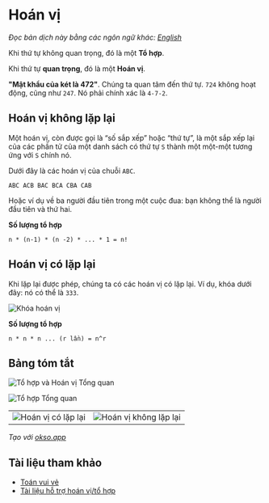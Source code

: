 # Hoán vị

_Đọc bản dịch này bằng các ngôn ngữ khác:_
[_English_](README.en-EN.md)

Khi thứ tự không quan trọng, đó là một **Tổ hợp**.

Khi thứ tự **quan trọng**, đó là một **Hoán vị**.

**"Mật khẩu của két là 472"**. Chúng ta quan tâm đến thứ tự. `724` không hoạt động, cũng như `247`.
Nó phải chính xác là `4-7-2`.

## Hoán vị không lặp lại

Một hoán vị, còn được gọi là “số sắp xếp” hoặc “thứ tự”, là một sắp xếp lại của
các phần tử của một danh sách có thứ tự `S` thành một một-một tương ứng với `S` chính nó.

Dưới đây là các hoán vị của chuỗi `ABC`.

`ABC ACB BAC BCA CBA CAB`

Hoặc ví dụ về ba người đầu tiên trong một cuộc đua: bạn không thể là người đầu tiên và thứ hai.

**Số lượng tổ hợp**

```
n * (n-1) * (n -2) * ... * 1 = n!
```

## Hoán vị có lặp lại

Khi lặp lại được phép, chúng ta có các hoán vị có lặp lại.
Ví dụ, khóa dưới đây: nó có thể là `333`.

![Khóa hoán vị](https://www.mathsisfun.com/combinatorics/images/combination-lock.jpg)

**Số lượng tổ hợp**

```
n * n * n ... (r lần) = n^r
```

## Bảng tóm tắt

![Tổ hợp và Hoán vị Tổng quan](./images/overview.png)

![Tổ hợp Tổng quan](./images/permutations-overview.jpeg)

|                                                                   |                                                                         |
| ----------------------------------------------------------------- | ----------------------------------------------------------------------- |
| ![Hoán vị có lặp lại](./images/permutations-with-repetitions.jpg) | ![Hoán vị không lặp lại](./images/permutations-without-repetitions.jpg) |

_Tạo với [okso.app](https://okso.app)_

## Tài liệu tham khảo

- [Toán vui vẻ](https://www.mathsisfun.com/combinatorics/combinations-permutations.html)
- [Tài liệu hỗ trợ hoán vị/tổ hợp](https://medium.com/@trekhleb/permutations-combinations-algorithms-cheat-sheet-68c14879aba5)
